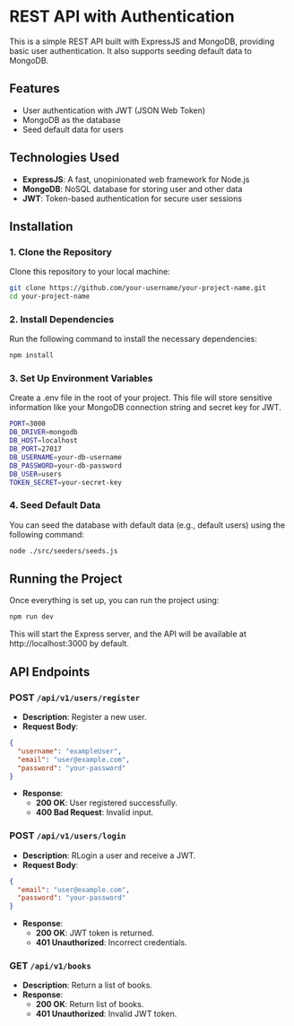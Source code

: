 # REST API with Authentication
This is a simple REST API built with ExpressJS and MongoDB, providing basic user authentication. It also supports seeding default data to MongoDB.

## Features
- User authentication with JWT (JSON Web Token)
- MongoDB as the database
- Seed default data for users

## Technologies Used
- **ExpressJS**: A fast, unopinionated web framework for Node.js
- **MongoDB**: NoSQL database for storing user and other data
- **JWT**: Token-based authentication for secure user sessions

## Installation
### 1. Clone the Repository
Clone this repository to your local machine:
```bash
git clone https://github.com/your-username/your-project-name.git
cd your-project-name
```

### 2. Install Dependencies
Run the following command to install the necessary dependencies:
```bash
npm install
```

### 3. Set Up Environment Variables
Create a .env file in the root of your project. This file will store sensitive information like your MongoDB connection string and secret key for JWT.
```bash
PORT=3000
DB_DRIVER=mongodb
DB_HOST=localhost
DB_PORT=27017
DB_USERNAME=your-db-username
DB_PASSWORD=your-db-password
DB_USER=users
TOKEN_SECRET=your-secret-key
```

### 4. Seed Default Data
You can seed the database with default data (e.g., default users) using the following command:
```bash
node ./src/seeders/seeds.js
```

## Running the Project
Once everything is set up, you can run the project using:
```bash
npm run dev
```
This will start the Express server, and the API will be available at http://localhost:3000 by default.

## API Endpoints
### POST `/api/v1/users/register`
- **Description**: Register a new user.
- **Request Body**:
```JSON
{
  "username": "exampleUser",
  "email": "user@example.com",
  "password": "your-password"
}
```
- **Response**:
  - **200 OK**: User registered successfully.
  - **400 Bad Request**: Invalid input.

### POST `/api/v1/users/login`
- **Description**: RLogin a user and receive a JWT.
- **Request Body**:
```JSON
{
  "email": "user@example.com",
  "password": "your-password"
}
```
- **Response**:
    - **200 OK**: JWT token is returned.
    - **401 Unauthorized**: Incorrect credentials.

### GET `/api/v1/books`
- **Description**: Return a list of books.
- **Response**:
    - **200 OK**: Return list of books.
    - **401 Unauthorized**: Invalid JWT token.
